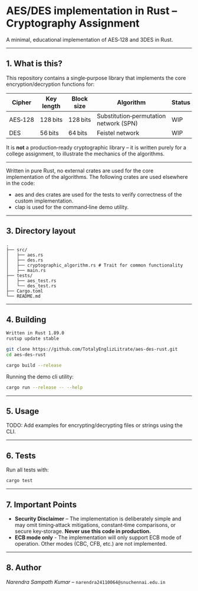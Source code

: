 # AES/DES implementation in Rust – Cryptography Assignment

A minimal, educational implementation of AES‑128 and 3DES in Rust.

---

## 1. What is this?

This repository contains a single‑purpose library that implements the core
encryption/decryption functions for:

| Cipher  | Key length | Block size | Algorithm                              | Status |
| ------- | ---------- | ---------- | -------------------------------------- | ------ |
| AES‑128 | 128 bits   | 128 bits   | Substitution‑permutation network (SPN) | WIP    |
| DES     | 56 bits    | 64 bits    | Feistel network                        | WIP    |

It is **not** a production‑ready cryptographic library – it is written purely
for a college assignment, to illustrate the mechanics of the algorithms.

---

Written in pure Rust, no external crates are used for the core implementation of the algorithms. The following crates are used elsewhere in the code:

- aes and des crates are used for the tests to verify correctness of the custom implementation.
- clap is used for the command‑line demo utility.

---

## 3. Directory layout

```
.
├── src/
│   ├── aes.rs
│   ├── des.rs
│   ├── cryptographic_algorithm.rs # Trait for common functionality
│   ├── main.rs
├── tests/
│   ├── aes_test.rs
│   └── des_test.rs
├── Cargo.toml
└── README.md
```

---

## 4. Building

```bash
Written in Rust 1.89.0
rustup update stable

git clone https://github.com/TotalyEnglizLitrate/aes-des-rust.git
cd aes-des-rust

cargo build --release
```

Running the demo cli utility:

```bash
cargo run --release -- --help
```

---

## 5. Usage

TODO: Add examples for encrypting/decrypting files or strings using the CLI.

---

## 6. Tests

Run all tests with:

```bash
cargo test
```

---

## 7. Important Points

- **Security Disclaimer** – The implementation is deliberately simple
  and may omit timing‑attack mitigations, constant‑time comparisons, or
  secure key‑storage. **Never use this code in production.**
- **ECB mode only** - The implementation will only support ECB mode of operation.
  Other modes (CBC, CFB, etc.) are not implemented.

---

## 8. Author

_Narendra Sampath Kumar_ – `narendra24110064@snuchennai.edu.in`
